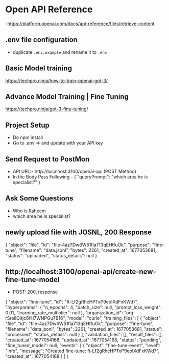 # Open API Reference

-https://platform.openai.com/docs/api-reference/files/retrieve-content

## .env file configuration

- duplicate `.env.example` and rename it to `.env`

## Basic Model training

https://techpro.ninja/how-to-train-openai-gpt-3/

## Advance Model Training | Fine Tuning

https://techpro.ninja/gpt-3-fine-tuning/

## Project Setup

- Do npm install
- Go to .env => and update with your API key

## Send Request to PostMon

- API URL:- http://localhost:3100/openai-api (POST Method)
- In the Body Pass Following - { "queryPrompt": "which area he is specialist?" }

## Ask Some Questions

- Who is Raheem
- which area he is specialist?

## newly upload file with JOSNL, 200 Response

{
"object": "file",
"id": "file-4az7Dw6W51fla713qEHtfuOk",
"purpose": "fine-tune",
"filename": "data.jsonl",
"bytes": 2261,
"created_at": 1677053681,
"status": "uploaded",
"status_details": null
}

## http://localhost:3100/openai-api/create-new-fine-tune-model

- POST: 200, response

{
"object": "fine-tune",
"id": "ft-Lf2gRhcHPTxP9eoIXdFxKWd7",
"hyperparams": {
"n_epochs": 4,
"batch_size": null,
"prompt_loss_weight": 0.01,
"learning_rate_multiplier": null
},
"organization_id": "org-rSreiIQltjc6fH7WNPGu7B16",
"model": "curie",
"training_files": [
{
"object": "file",
"id": "file-4az7Dw6W51fla713qEHtfuOk",
"purpose": "fine-tune",
"filename": "data.jsonl",
"bytes": 2261,
"created_at": 1677053681,
"status": "processed",
"status_details": null
}
],
"validation_files": [],
"result_files": [],
"created_at": 1677054168,
"updated_at": 1677054168,
"status": "pending",
"fine_tuned_model": null,
"events": [
{
"object": "fine-tune-event",
"level": "info",
"message": "Created fine-tune: ft-Lf2gRhcHPTxP9eoIXdFxKWd7",
"created_at": 1677054168
}
]
}
